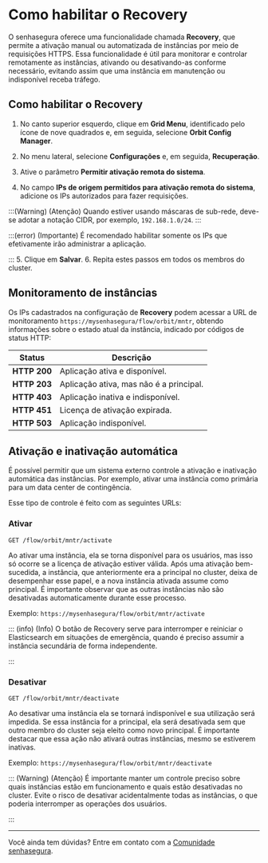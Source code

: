 # Como habilitar o Recovery

O senhasegura oferece uma funcionalidade chamada **Recovery**, que permite a ativação manual ou automatizada de instâncias por meio de requisições HTTPS. Essa funcionalidade é útil para monitorar e controlar remotamente as instâncias, ativando ou desativando-as conforme necessário, evitando assim que uma instância em manutenção ou indisponível receba tráfego.


## Como habilitar o Recovery

1. No canto superior esquerdo, clique em **Grid Menu**, identificado pelo ícone de nove quadrados e, em seguida, selecione **Orbit Config Manager**.

2. No menu lateral, selecione **Configurações** e, em seguida, **Recuperação**.
3. Ative o parâmetro **Permitir ativação remota do sistema**.
4. No campo **IPs de origem permitidos para ativação remota do sistema**, adicione os IPs autorizados para fazer requisições.


:::(Warning) (Atenção)
Quando estiver usando máscaras de sub-rede, deve-se adotar a notação CIDR, por exemplo, `192.168.1.0/24`.
:::

:::(error) (Importante)
É recomendado habilitar somente os IPs que efetivamente irão administrar a aplicação.
 
:::
5. Clique em **Salvar**.
6. Repita estes passos em todos os membros do cluster.





## Monitoramento de instâncias
Os IPs cadastrados na configuração de **Recovery** podem acessar a URL de monitoramento `https://mysenhasegura/flow/orbit/mntr`, obtendo informações sobre o estado atual da instância, indicado por códigos de status HTTP:



| Status |Descrição |
| --- | --- |
|**HTTP 200** |Aplicação ativa e disponível. |
| **HTTP 203** | Aplicação ativa, mas não é a principal. |
| **HTTP 403**| Aplicação inativa e indisponível. |
| **HTTP 451** | Licença de ativação expirada. |
|**HTTP 503** | Aplicação indisponível. |


## Ativação e inativação automática

É possível permitir que um sistema externo controle a ativação e inativação automática das instâncias. Por exemplo, ativar uma instância como primária para um data center de contingência. 

Esse tipo de controle é feito com as seguintes URLs:


### Ativar
`GET
 /flow/orbit/mntr/activate`

Ao ativar uma instância, ela se torna disponível para os usuários, mas isso só ocorre se a licença de ativação estiver válida. Após uma ativação bem-sucedida, a instância, que anteriormente era a principal no cluster, deixa de desempenhar  esse papel, e a nova instância ativada assume como principal. É importante observar que as outras instâncias não são desativadas automaticamente durante esse processo.

Exemplo: `https://mysenhasegura/flow/orbit/mntr/activate`

::: (info) (Info)
O botão de Recovery serve para interromper e reiniciar o Elasticsearch em situações de emergência, quando é preciso assumir a instância secundária de forma independente.

:::

### Desativar
`GET
/flow/orbit/mntr/deactivate`

Ao desativar uma instância ela se tornará indisponível e sua utilização será impedida. Se essa instância for a principal, ela será desativada sem que outro membro do cluster seja eleito como novo principal. É importante destacar que essa ação não ativará outras instâncias, mesmo se estiverem inativas.


Exemplo: `https://mysenhasegura/flow/orbit/mntr/deactivate`

::: (Warning) (Atenção)
É importante manter um controle preciso sobre quais instâncias estão em funcionamento e quais estão desativadas no cluster. Evite o risco de desativar acidentalmente todas as instâncias, o que poderia interromper as operações dos usuários.

:::

* * *

Você ainda tem dúvidas? Entre em contato com a [Comunidade senhasegura](https://community.senhasegura.io/).

